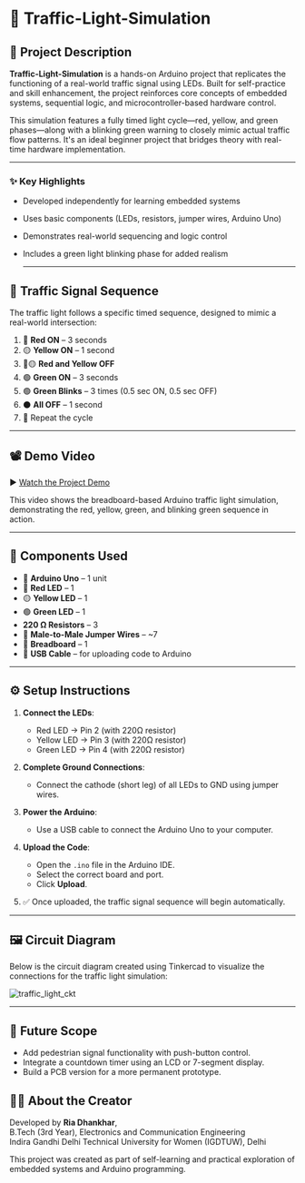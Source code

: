 # 🚦 Traffic-Light-Simulation

## 📄 Project Description

**Traffic-Light-Simulation** is a hands-on Arduino project that replicates the functioning of a real-world traffic signal using LEDs. Built for self-practice and skill enhancement, the project reinforces core concepts of embedded systems, sequential logic, and microcontroller-based hardware control.

This simulation features a fully timed light cycle—red, yellow, and green phases—along with a blinking green warning to closely mimic actual traffic flow patterns. It's an ideal beginner project that bridges theory with real-time hardware implementation.

---

### ✨ Key Highlights

- Developed independently for learning embedded systems  
- Uses basic components (LEDs, resistors, jumper wires, Arduino Uno)  
- Demonstrates real-world sequencing and logic control  
- Includes a green light blinking phase for added realism

  ---

## 🔄 Traffic Signal Sequence

The traffic light follows a specific timed sequence, designed to mimic a real-world intersection:

1. 🔴 **Red ON** – 3 seconds  
2. 🟡 **Yellow ON** – 1 second  
3. 🔴🟡 **Red and Yellow OFF**  
4. 🟢 **Green ON** – 3 seconds  
5. 🟢 **Green Blinks** – 3 times (0.5 sec ON, 0.5 sec OFF)  
6. ⚫ **All OFF** – 1 second  
7. 🔁 Repeat the cycle

---

## 📽️ Demo Video

▶️ [Watch the Project Demo](https://drive.google.com/file/d/1gsn7msTK_bay_aMktc-B3htmRpdgCpuA/view?usp=drive_link)

This video shows the breadboard-based Arduino traffic light simulation, demonstrating the red, yellow, green, and blinking green sequence in action.

---


## 🧰 Components Used

- 🔌 **Arduino Uno** – 1 unit  
- 🔴 **Red LED** – 1  
- 🟡 **Yellow LED** – 1  
- 🟢 **Green LED** – 1  
-  **220 Ω Resistors** – 3  
- 🧵 **Male-to-Male Jumper Wires** – ~7  
- 🔲 **Breadboard** – 1  
- 🔌 **USB Cable** – for uploading code to Arduino

---

## ⚙️ Setup Instructions

1. **Connect the LEDs**:
   - Red LED → Pin 2 (with 220Ω resistor)
   - Yellow LED → Pin 3 (with 220Ω resistor)
   - Green LED → Pin 4 (with 220Ω resistor)

2. **Complete Ground Connections**:
   - Connect the cathode (short leg) of all LEDs to GND using jumper wires.

3. **Power the Arduino**:
   - Use a USB cable to connect the Arduino Uno to your computer.

4. **Upload the Code**:
   - Open the `.ino` file in the Arduino IDE.
   - Select the correct board and port.
   - Click **Upload**.

5. ✅ Once uploaded, the traffic signal sequence will begin automatically.

---

## 🖼️ Circuit Diagram

Below is the circuit diagram created using Tinkercad to visualize the connections for the traffic light simulation:


![traffic_light_ckt](https://github.com/user-attachments/assets/5c84ae58-bd9e-419f-b5a3-44b840162b70)

---

## 🚀 Future Scope

- Add pedestrian signal functionality with push-button control.
- Integrate a countdown timer using an LCD or 7-segment display.
- Build a PCB version for a more permanent prototype.

## 👩‍💻 About the Creator

Developed by **Ria Dhankhar**,  
B.Tech (3rd Year), Electronics and Communication Engineering  
Indira Gandhi Delhi Technical University for Women (IGDTUW), Delhi  

This project was created as part of self-learning and practical exploration of embedded systems and Arduino programming.


